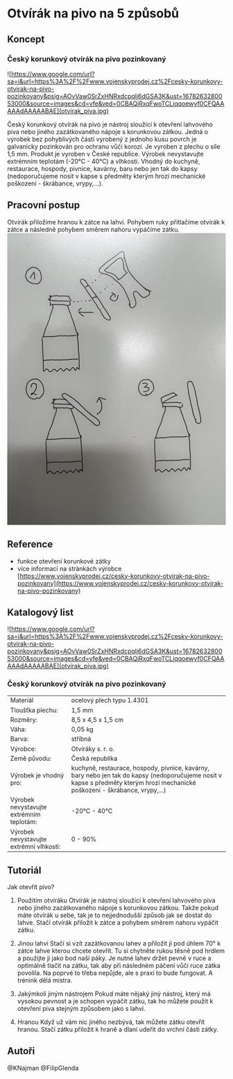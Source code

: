 # Otvírák na pivo na 5 způsobů

## Koncept
### Český korunkový otvírák na pivo pozinkovaný
![https://www.google.com/url?sa=i&url=https%3A%2F%2Fwww.vojenskyprodej.cz%2Fcesky-korunkovy-otvirak-na-pivo-pozinkovany&psig=AOvVaw0SrZxHNRxdcpqlj6dGSA3K&ust=1678263280053000&source=images&cd=vfe&ved=0CBAQjRxqFwoTCLiqqoewyf0CFQAAAAAdAAAAABAE](otvirak_piva.jpg)

Český korunkový otvírák na pivo je nástroj sloužící k otevření lahvového piva nebo jiného zazátkovaného nápoje s korunkovou zátkou.
Jedná o výrobek bez pohyblivých částí vyrobený z jednoho kusu povrch je galvanicky pozinkován pro ochranu vůči korozí.
Je vyroben z plechu o síle 1,5 mm. Produkt je vyroben v České republice.
Výrobek nevystavujte extrémním teplotám (-20°C - 40°C) a vlhkosti.
Vhodný do kuchyně, restaurace, hospody, pivnice, kavárny, baru nebo jen tak do kapsy (nedoporučujeme nosit v kapse s předměty kterým hrozí mechanické poškození - škrábance, vrypy,...).

## Pracovní postup
Otvírák přiložíme hranou k zátce na lahvi. Pohybem ruky přitlačíme otvírák k zátce a následně pohybem směrem nahoru vypáčíme zátku.
![](pracovni_postup.jpg)

## Reference
- funkce otevření korunkové zátky 
- více informací na stránkách výrobce [https://www.vojenskyprodej.cz/cesky-korunkovy-otvirak-na-pivo-pozinkovany](https://www.vojenskyprodej.cz/cesky-korunkovy-otvirak-na-pivo-pozinkovany)

## Katalogový list
![https://www.google.com/url?sa=i&url=https%3A%2F%2Fwww.vojenskyprodej.cz%2Fcesky-korunkovy-otvirak-na-pivo-pozinkovany&psig=AOvVaw0SrZxHNRxdcpqlj6dGSA3K&ust=1678263280053000&source=images&cd=vfe&ved=0CBAQjRxqFwoTCLiqqoewyf0CFQAAAAAdAAAAABAE](otvirak_piva.jpg)

### Český korunkový otvírák na pivo pozinkovaný

|   |   |
|---|---|
|  Materiál | ocelový plech typu 1.4301  |
| Tloušťka plechu:  |  1,5 mm |
|Rozměry: | 8,5 x 4,5 x 1,5 cm |
| Váha: |  0,05 kg |
| Barva: |  stříbná |
| Výrobce: |  Otvíráky s. r. o. |
| Země původu: |  Česká republika |
| Výrobek je vhodný pro: |  kuchyně, restaurace, hospody, pivnice, kavárny, bary nebo jen tak do kapsy (nedoporučujeme nosit v kapse s předměty kterým hrozí mechanické poškození - škrábance, vrypy,...) |
| Výrobek nevystavujte extrémním teplotám: |  -20°C - 40°C |
| Výrobek nevystavujte extrémní vlhkosti: |  0 - 90% |



## Tutoriál
Jak otevřít pivo?
1. Použitím otvíráku
   Otvírák je nástroj sloužící k otevření lahvového piva nebo jiného zazátkovaného nápoje s korunkovou zátkou. Takže pokud máte otvírák u sebe, tak je to nejjednodušší způsob jak se dostat do lahve. Stačí otvírák přiložit k zátce a pohybem směrem nahoru vypáčit zátku.

2. Jinou lahví
   Stačí si vzít zazátkovanou lahev a přiložit ji pod úhlem 70° k zátce lahve kterou chcete otevřít. Tu si chytněte rukou těsně pod hrdlem a použijte ji jako bod naší páky. Je nutné lahev držet pevně v ruce a optimálně tlačit na zátku, tak aby při následném páčení vůči ruce zátka povolila. Na poprvé to třeba nepůjde, ale s praxí to bude fungovat. A trénink dělá mistra.

3. Jakýmkoli jiným nástrojem
    Pokud máte nějaký jiný nástroj, který má vysokou pevnost a je schopen vypáčit zátku, tak ho můžete použít k otevření piva stejným způsobem jako s lahví. 

4. Hranou
   Když už vám nic jiného nezbývá, tak můžete zátku otevřít hranou. Stačí zátku přiložit k hraně a dlaní udeřit do vrchní části zátky.


## Autoři
@KNajman @FilipGlenda
